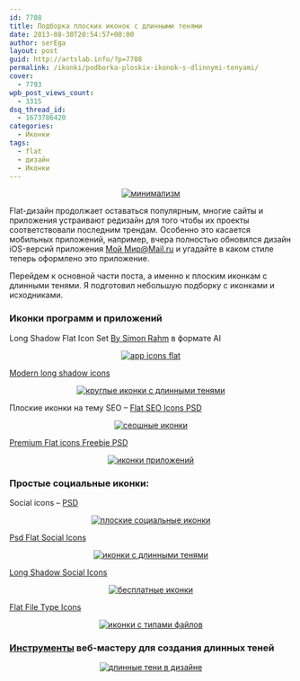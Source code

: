 ```yaml
---
id: 7708
title: Подборка плоских иконок с длинными тенями
date: 2013-08-30T20:54:57+00:00
author: serEga
layout: post
guid: http://artslab.info/?p=7708
permalink: /ikonki/podborka-ploskix-ikonok-s-dlinnymi-tenyami/
cover:
  - 7793
wpb_post_views_count:
  - 3315
dsq_thread_id:
  - 1673786420
categories:
  - Иконки
tags:
  - flat
  - дизайн
  - Иконки
---
```

<center>
  <a href="http://googledrive.com/host/0B9lHVSSSdxdxd0hjdUdmRzY3Tjg/minimalizm_flat.jpg"><img src="http://googledrive.com/host/0B9lHVSSSdxdxd0hjdUdmRzY3Tjg/minimalizm_flat-300x147.jpg" alt="минимализм" class="aligncenter size-medium wp-image-7796" srcset="http://googledrive.com/host/0B9lHVSSSdxdxd0hjdUdmRzY3Tjg/minimalizm_flat-300x147.jpg 300w, http://googledrive.com/host/0B9lHVSSSdxdxd0hjdUdmRzY3Tjg/minimalizm_flat.jpg 782w" sizes="(max-width: 300px) 100vw, 300px" /></a>
</center>

Flat-дизайн продолжает оставаться популярным, многие сайты и приложения устраивают редизайн для того чтобы их проекты соответствовали последним трендам. Особенно это касается мобильных приложений, например, вчера полностью обновился дизайн iOS-версий приложения [Мой Мир@Mail.ru](https://itunes.apple.com/ru/app/moj-mir-mail.ru/id598556821) и угадайте в каком стиле теперь оформлено это приложение.

Перейдем к основной части поста, а именно к плоским иконкам с длинными тенями. Я подготовил небольшую подборку с иконками и исходниками.

<!--more-->

### Иконки программ и приложений

Long Shadow Flat Icon Set <a href="http://www.hongkiat.com/blog/long-shadow-flat-icons/" target="_blank">By Simon Rahm</a> в формате AI

<center>
  <a href="http://googledrive.com/host/0B9lHVSSSdxdxd0hjdUdmRzY3Tjg/long-shadow-flat-icons.jpg"><img src="http://googledrive.com/host/0B9lHVSSSdxdxd0hjdUdmRzY3Tjg/long-shadow-flat-icons-300x200.jpg" alt="app icons flat" class="aligncenter size-medium wp-image-7790" srcset="http://googledrive.com/host/0B9lHVSSSdxdxd0hjdUdmRzY3Tjg/long-shadow-flat-icons-300x200.jpg 300w, http://googledrive.com/host/0B9lHVSSSdxdxd0hjdUdmRzY3Tjg/long-shadow-flat-icons.jpg 600w" sizes="(max-width: 300px) 100vw, 300px" /></a>
</center>

<a href="http://www.webdesignerdepot.com/2013/08/free-download-modern-long-shadow-icons/" target="_blank">Modern long shadow icons</a>

<center>
  <a href="http://googledrive.com/host/0B9lHVSSSdxdxd0hjdUdmRzY3Tjg/krugliei_ploskie_ikonki.jpg"><img src="http://googledrive.com/host/0B9lHVSSSdxdxd0hjdUdmRzY3Tjg/krugliei_ploskie_ikonki-300x243.jpg" alt="круглые иконки с длинными тенями" class="aligncenter size-medium wp-image-7791" srcset="http://googledrive.com/host/0B9lHVSSSdxdxd0hjdUdmRzY3Tjg/krugliei_ploskie_ikonki-300x243.jpg 300w, http://googledrive.com/host/0B9lHVSSSdxdxd0hjdUdmRzY3Tjg/krugliei_ploskie_ikonki-1024x832.jpg 1024w, http://googledrive.com/host/0B9lHVSSSdxdxd0hjdUdmRzY3Tjg/krugliei_ploskie_ikonki.jpg 1564w" sizes="(max-width: 300px) 100vw, 300px" /></a>
</center>

Плоские иконки на тему SEO &#8211; <a href="http://www.webdesignerdepot.com/2013/07/free-download-12-flat-seo-icons/" target="_blank">Flat SEO Icons PSD</a>

<center>
  <a href="http://googledrive.com/host/0B9lHVSSSdxdxd0hjdUdmRzY3Tjg/flat_seo_icons.jpg"><img src="http://googledrive.com/host/0B9lHVSSSdxdxd0hjdUdmRzY3Tjg/flat_seo_icons-266x300.jpg" alt="сеошные иконки" class="aligncenter size-medium wp-image-7789" srcset="http://googledrive.com/host/0B9lHVSSSdxdxd0hjdUdmRzY3Tjg/flat_seo_icons-266x300.jpg 266w, http://googledrive.com/host/0B9lHVSSSdxdxd0hjdUdmRzY3Tjg/flat_seo_icons-909x1024.jpg 909w, http://googledrive.com/host/0B9lHVSSSdxdxd0hjdUdmRzY3Tjg/flat_seo_icons.jpg 1564w" sizes="(max-width: 266px) 100vw, 266px" /></a>
</center>

[Premium Flat icons Freebie PSD](http://dribbble.com/shots/1216255-Premium-Flat-icons-Freebie)

<center>
  <a href="http://googledrive.com/host/0B9lHVSSSdxdxd0hjdUdmRzY3Tjg/prilozheniya_ios_flat.png"><img src="http://googledrive.com/host/0B9lHVSSSdxdxd0hjdUdmRzY3Tjg/prilozheniya_ios_flat-300x225.png" alt="иконки приложений" class="aligncenter size-medium wp-image-7801" srcset="http://googledrive.com/host/0B9lHVSSSdxdxd0hjdUdmRzY3Tjg/prilozheniya_ios_flat-300x225.png 300w, http://googledrive.com/host/0B9lHVSSSdxdxd0hjdUdmRzY3Tjg/prilozheniya_ios_flat.png 400w" sizes="(max-width: 300px) 100vw, 300px" /></a>
</center>

### Простые социальные иконки:

Social icons &#8211; <a href="http://dribbble.com/shots/1114918-Social-icons-freebie" target="_blank">PSD</a>

<center>
  <a href="http://googledrive.com/host/0B9lHVSSSdxdxd0hjdUdmRzY3Tjg/socialnie_ikonki_flat.png"><img src="http://googledrive.com/host/0B9lHVSSSdxdxd0hjdUdmRzY3Tjg/socialnie_ikonki_flat-300x225.png" alt="плоские социальные иконки" class="aligncenter size-medium wp-image-7786" srcset="http://googledrive.com/host/0B9lHVSSSdxdxd0hjdUdmRzY3Tjg/socialnie_ikonki_flat-300x225.png 300w, http://googledrive.com/host/0B9lHVSSSdxdxd0hjdUdmRzY3Tjg/socialnie_ikonki_flat.png 400w" sizes="(max-width: 300px) 100vw, 300px" /></a>
</center>

<a href="http://www.pixeden.com/social-icons/psd-flat-social-icons" target="_blank">Psd Flat Social Icons</a>

<center>
  <a href="http://googledrive.com/host/0B9lHVSSSdxdxd0hjdUdmRzY3Tjg/social_flat_icons.jpg"><img src="http://googledrive.com/host/0B9lHVSSSdxdxd0hjdUdmRzY3Tjg/social_flat_icons-300x159.jpg" alt="иконки с длинными тенями" class="aligncenter size-medium wp-image-7787" srcset="http://googledrive.com/host/0B9lHVSSSdxdxd0hjdUdmRzY3Tjg/social_flat_icons-300x159.jpg 300w, http://googledrive.com/host/0B9lHVSSSdxdxd0hjdUdmRzY3Tjg/social_flat_icons.jpg 640w" sizes="(max-width: 300px) 100vw, 300px" /></a>
</center>

<a href="http://dribbble.com/shots/1161858-Long-Shadow-Social-Icons" target="_blank">Long Shadow Social Icons</a>

<center>
  <a href="http://googledrive.com/host/0B9lHVSSSdxdxd0hjdUdmRzY3Tjg/long-shadow-dribbble_1x.png"><img src="http://googledrive.com/host/0B9lHVSSSdxdxd0hjdUdmRzY3Tjg/long-shadow-dribbble_1x-300x225.png" alt="бесплатные иконки" class="aligncenter size-medium wp-image-7788" srcset="http://googledrive.com/host/0B9lHVSSSdxdxd0hjdUdmRzY3Tjg/long-shadow-dribbble_1x-300x225.png 300w, http://googledrive.com/host/0B9lHVSSSdxdxd0hjdUdmRzY3Tjg/long-shadow-dribbble_1x.png 400w" sizes="(max-width: 300px) 100vw, 300px" /></a>
</center>

<a href="http://www.webiconset.com/file-type-icons/" target="_blank">Flat File Type Icons</a>

<center>
  <a href="http://googledrive.com/host/0B9lHVSSSdxdxd0hjdUdmRzY3Tjg/File_Type_Icons___File_Extension_Icons_for_Download.png"><img src="http://googledrive.com/host/0B9lHVSSSdxdxd0hjdUdmRzY3Tjg/File_Type_Icons___File_Extension_Icons_for_Download-300x245.png" alt="иконки с типами файлов" class="aligncenter size-medium wp-image-7802" srcset="http://googledrive.com/host/0B9lHVSSSdxdxd0hjdUdmRzY3Tjg/File_Type_Icons___File_Extension_Icons_for_Download-300x245.png 300w, http://googledrive.com/host/0B9lHVSSSdxdxd0hjdUdmRzY3Tjg/File_Type_Icons___File_Extension_Icons_for_Download.png 565w" sizes="(max-width: 300px) 100vw, 300px" /></a>
</center>

### [Инструменты](http://artslab.info/podborki/generatory-dlinnyx-tenej/ "Генераторы длинных теней") веб-мастеру для создания длинных теней

<center>
  <a href="http://googledrive.com/host/0B9lHVSSSdxdxd0hjdUdmRzY3Tjg/Long_Shadows_Generator_-_by_Juani.png"><img src="http://googledrive.com/host/0B9lHVSSSdxdxd0hjdUdmRzY3Tjg/Long_Shadows_Generator_-_by_Juani-300x169.png" alt="длинные тени в дизайне" class="aligncenter size-medium wp-image-7258" srcset="http://googledrive.com/host/0B9lHVSSSdxdxd0hjdUdmRzY3Tjg/Long_Shadows_Generator_-_by_Juani-300x169.png 300w, http://googledrive.com/host/0B9lHVSSSdxdxd0hjdUdmRzY3Tjg/Long_Shadows_Generator_-_by_Juani-1024x577.png 1024w, http://googledrive.com/host/0B9lHVSSSdxdxd0hjdUdmRzY3Tjg/Long_Shadows_Generator_-_by_Juani.png 1079w" sizes="(max-width: 300px) 100vw, 300px" /></a>
</center>